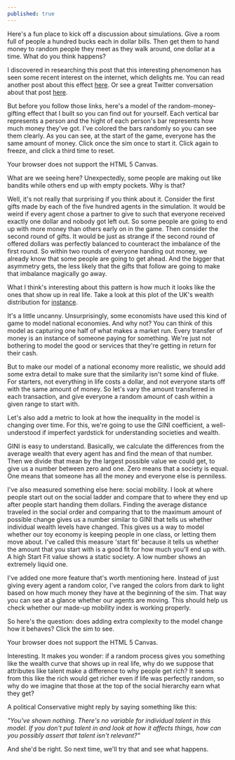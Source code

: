 ```yaml
---
published: true
---
```

Here's a fun place to kick off a discussion about simulations. Give a room full of people a hundred bucks each in dollar bills. Then get them to hand money to random people they meet as they walk around, one dollar at a time. What do you think happens?

I discovered in researching this post that this interesting phenomenon has seen some recent interest on the internet, which delights me. You can read another post about this effect [here](http://www.decisionsciencenews.com/2017/06/19/counterintuitive-problem-everyone-room-keeps-giving-dollars-random-others-youll-never-guess-happens-next/). Or see a great Twitter conversation about that post [here](https://twitter.com/darrenglass/status/879332005078544384).

But before you follow those links, here's a model of the random-money-gifting effect that I built so you can find out for yourself. Each vertical bar represents a person and the hight of each person's bar represents how much money they've got. I've colored the bars randomly so you can see them clearly. As you can see, at the start of the game, everyone has the same amount of money. Click once the sim once to start it. Click again to freeze, and click a third time to reset. 

<canvas id="canvasWealthEntropyMinimal" width="500" height="200">
 Your browser does not support the HTML 5 Canvas.
</canvas>
<script>
function simWealthEntropyMinimal() {

  //SIM WRAPPER CONFIG =====================
  var state = 0;
  var timer;
  var canvas = document.getElementById('canvasWealthEntropyMinimal');
  var context = canvas.getContext('2d');
  canvas.addEventListener('click', updateState, false);

  function updateState() {
    state = (state+1)%3;
    if (state == 0) {
      //Reset sim
      init();
    } else if (state == 1) {
      //Run sim
      timer = setInterval(update, 33);
    } else {
      //Stop sim
      clearInterval(timer);
    }
  }
  //=====================
  //SIM CODE =====================

  var agentList;
  var agentCount = 500;
  var wealthInit = 100;
  var exchangesPerUpdate = 5000;
  var maxExchange = 1;

  function init() {
    agentList = new Array();

    //Create agents
    for (var i = 0; i < agentCount; i++) {
      var agent = {
        wealth:wealthInit,
        color:"#000000",
        rank:0
      }
      agentList.push(agent);
    }

    //Sort agents
    agentList.sort(function (a,b) {
      return a.wealth - b.wealth;
    });

    //Set color for agents based on wealth
    for (var i = 0; i < agentCount; i++) {
      var agent = agentList[i];

      var hueVal = Math.random() * 360;
      agent.color = "hsl("+hueVal+", 100%, 50%)"
    }

    paint();
  }

  function update() {

    //Make wealth transfers
    for (var i = 0; i < exchangesPerUpdate; i++) {
      var exchangeAmount = maxExchange;

      var indexA = Math.floor(Math.random() * agentCount);
      var indexB = Math.floor(Math.random() * agentCount);
      var agentA = agentList[indexA];
      var agentB = agentList[indexB];

      if (agentA.wealth >= exchangeAmount) {
        agentB.wealth += exchangeAmount;
        agentA.wealth -= exchangeAmount;
      }
    }

    //Sort array by wealth
    agentList.sort(function (a,b) {
      return a.wealth - b.wealth;
    });

    paint();
  }

  function paint() {
    //Paint background
    context.fillStyle = '#999999';
    context.fillRect(0, 0, canvas.width, canvas.height);

    //Find the maximum bar height
    var maxHeight = Math.max(wealthInit*2, agentList[agentCount-1].wealth);

    //Determine scaling for bars
    var scaleHeight = canvas.height/maxHeight;
    var barWidth = canvas.width/agentCount;

    //Iterate over agents
    for (var i = 0; i < agentCount; i++) {
      var width = Math.floor(barWidth);
      // var height = Math.floor(agentList[i].wealth*scaleHeight);
      var height = Math.floor(agentList[i].wealth*scaleHeight);
      var x = Math.floor(i * barWidth);
      var y = canvas.height - height;

      //Display bar for each agent
      context.fillStyle = agentList[i].color;
      context.fillRect(x, y, width, height);
    }
  }

  init();
  //=====================
}
simWealthEntropyMinimal();
</script>

What are we seeing here? Unexpectedly, some people are making out like bandits while others end up with empty pockets. Why is that?

Well, it's not really that surprising if you think about it. Consider the first gifts made by each of the five hundred agents in the simulation. It would be weird if every agent chose a partner to give to such that everyone received exactly one dollar and nobody got left out. So some people are going to end up with more money than others early on in the game. Then consider the second round of gifts. It would be just as strange if the second round of offered dollars was perfectly balanced to counteract the imbalance of the first round. So within two rounds of everyone handing out money, we already know that some people are going to get ahead. And the bigger that asymmetry gets, the less likely that the gifts that follow are going to make that imbalance magically go away. 

What I think's interesting about this pattern is how much it looks like the ones that show up in real life. Take a look at this plot of the UK's wealth distribution for [instance](https://www.thenetworkforsocialchange.org.uk/resources/am-i-rich.html). 

It's a little uncanny. Unsurprisingly, some economists have used this kind of game to model national economies. And why not? You can think of this model as capturing one half of what makes a market run. Every transfer of money is an instance of someone paying for something. We're just not bothering to model the good or services that they're getting in return for their cash. 

But to make our model of a national economy more realistic, we should add some extra detail to make sure that the similarity isn't some kind of fluke. For starters, not everything in life costs a dollar, and not everyone starts off with the same amount of money. So let's vary the amount transferred in each transaction, and give everyone a random amount of cash within a given range to start with. 

Let's also add a metric to look at how the inequality in the model is changing over time. For this, we're going to use the GINI coefficient, a well-understood if imperfect yardstick for understanding societies and wealth. 

GINI is easy to understand. Basically, we calculate the differences from the average wealth that every agent has and find the mean of that number. Then we divide that mean by the largest possible value we could get, to give us a number between zero and one. Zero means that a society is equal. One means that someone has all the money and everyone else is penniless. 

I've also measured something else here: social mobility. I look at where people start out on the social ladder and compare that to where they end up after people start handing them dollars. Finding the average distance traveled in the social order and comparing that to the maximum amount of possible change gives us a number similar to GINI that tells us whether individual wealth levels have changed. This gives us a way to model whether our toy economy is keeping people in one class, or letting them move about. I've called this measure 'start fit' because it tells us whether the amount that you start with is a good fit for how much you'll end up with. A high Start Fit value shows a static society. A low number shows an extremely liquid one. 

I've added one more feature that's worth mentioning here. Instead of just giving every agent a random color, I've ranged the colors from dark to light based on how much money they have at the beginning of the sim. That way you can see at a glance whether our agents are moving. This should help us check whether our made-up mobility index is working properly. 

So here's the question: does adding extra complexity to the model change how it behaves? Click the sim to see. 

<canvas id="canvasWealthEntropyBasic" width="500" height="200">
 Your browser does not support the HTML 5 Canvas.
</canvas>
<script>
function simWealthEntropyBasic() {

  //SIM WRAPPER CONFIG =====================
  var state = 0;
  var timer;
  var canvas = document.getElementById('canvasWealthEntropyBasic');
  var context = canvas.getContext('2d');
  canvas.addEventListener('click', updateState, false);

  function updateState() {
    state = (state+1)%3;
    if (state == 0) {
      //Reset sim
      init();
    } else if (state == 1) {
      //Run sim
      timer = setInterval(update, 33);
    } else {
      //Stop sim
      clearInterval(timer);
    }
  }
  //=====================
  //SIM CODE =====================

  var agentList;
  var agentCount = 500;
  var wealthInit = 1000;
  var exchangesPerUpdate = 100;
  var maxExchange = 100;
  var gini = 0;
  var fit = 0;

  function init() {
    agentList = new Array();

    //Create agents
    for (var i = 0; i < agentCount; i++) {
      var agent = {
        wealth:(Math.random() * wealthInit * 2),
        color:"#000000",
        rank:0
      }
      agentList.push(agent);
    }

    //Sort agents
    agentList.sort(function (a,b) {
      return a.wealth - b.wealth;
    });

    //Set color for agents based on wealth
    for (var i = 0; i < agentCount; i++) {
      var agent = agentList[i];
      // var colorVal = Math.floor(((i) * 255.0) / agentCount);
      // agent.color = "rgb("+colorVal+",0,0)"

      // var colorVal = Math.random() * 360;
      // agent.color = "hsl("+colorVal+", 100%, 50%)"

      var hueVal = Math.random() * 360;
      var brightVal = 10+Math.floor(i*70/agentCount);
      agent.color = "hsl("+hueVal+", 100%, "+brightVal+"%)"

      agent.rank = i;
    }

    //Calculate wealth ineuality
    gini = calculateGini();

    //Calculate predictive power of measure
    fit = calculateFit();

    paint();
  }

  function update() {

    //Make wealth transfers
    for (var i = 0; i < exchangesPerUpdate; i++) {
      var exchangeAmount = Math.random() * maxExchange;

      var indexA = Math.floor(Math.random() * agentCount);
      var indexB = Math.floor(Math.random() * agentCount);
      var agentA = agentList[indexA];
      var agentB = agentList[indexB];

      if (agentA.wealth >= exchangeAmount) {
        agentB.wealth += exchangeAmount;
        agentA.wealth -= exchangeAmount;
      }
    }

    //Sort array by wealth
    agentList.sort(function (a,b) {
      return a.wealth - b.wealth;
    });

    //Calculate wealth inequality
    gini = calculateGini();

    //Calculate predictive power of measure
    fit = calculateFit();

    paint();
  }

  function calculateGini() {

    //Find total wealth
    var totalWealth = 0;
    for (var i = 0; i < agentCount; i++) {
      totalWealth += agentList[i].wealth;
    }

    //Find average wealth
    var meanWealth = totalWealth / agentCount;

    //Calculate mean difference from the average
    var totalDiff = 0;
    for (var i = 0; i < agentCount; i++) {
      totalDiff += Math.abs(meanWealth - agentList[i].wealth);
    }

    //Calculate GINI
    var inequality = totalDiff / (2 * totalWealth);

    return inequality;
  }

  function calculateFit() {

    var totalDiff = 0;
    for (var i = 0; i < agentCount; i++) {

      //Calculate distance from ideal for each agent
      var diff = Math.abs(i - agentList[i].rank);

      //Sum differences from ideal
      totalDiff += diff;
    }

    //Find mean difference
    var meanDiff = totalDiff / agentCount;
    var scaledMean = meanDiff / agentCount;

    var fit = 1 - (2 * scaledMean);
    return fit;
  }


  function paint() {
    //Paint background
    context.fillStyle = '#999999';
    context.fillRect(0, 0, canvas.width, canvas.height);

    //Find the maximum bar height
    var maxHeight = agentList[agentCount-1].wealth;

    //Determine scaling for bars
    var scaleHeight = canvas.height/maxHeight;
    var barWidth = canvas.width/agentCount;

    //Iterate over agents
    for (var i = 0; i < agentCount; i++) {
      var width = Math.floor(barWidth);
      // var height = Math.floor(agentList[i].wealth*scaleHeight);
      var height = Math.floor(agentList[i].wealth*scaleHeight);
      var x = Math.floor(i * barWidth);
      var y = canvas.height - height;

      //Display bar for each agent
      context.fillStyle = agentList[i].color;
      context.fillRect(x, y, width, height);
    }

    //Display GINI
    context.fillStyle = '#FFFFFF';
    context.font = '20px Arial';
    context.fillText("GINI: "+gini.toPrecision(2), 10, 30);

    //Display fit
    context.fillStyle = '#000000';
    context.fillText("Start Fit: "+fit.toPrecision(2), 10, 50);

  }

  init();
  //=====================
}
simWealthEntropyBasic();
</script>

Interesting. It makes you wonder: if a random process gives you something like the wealth curve that shows up in real life, why do we suppose that attributes like talent make a difference to why people get rich? It seems from this like the rich would get richer even if life was perfectly random, so why do we imagine that those at the top of the social hierarchy earn what they get?

A political Conservative might reply by saying something like this:

*"You've shown nothing. There's no variable for individual talent in this model. If you don't put talent in and look at how it affects things, how can you possibly assert that talent isn't relevant?"*

And she'd be right. So next time, we'll try that and see what happens.
